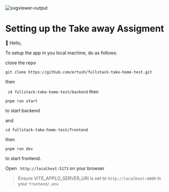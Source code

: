  ![svgviewer-output](https://github.com/ElloTechnology/backend_takehome/assets/3518127/561bc8d4-bffc-4360-b9ea-61e876bcec93)


# Setting up the Take away Assigment

👋 Hello,

To setup the app in you local machine, do as follows:

clone the repo

```git clone https://github.com/ertush/fullstack-take-home-test.git ```

then 

``` cd fullstack-take-home-test/backend```
then

``` pnpm run start ```

to start backend


and

``` cd fullstack-take-home-test/frontend ```

then

``` pnpm run dev ```


to start frontend.

Open  ``` http://localhost:5173``` on your browser


> Ensure VITE_APPLO_SERVER_URI is set to ```http://localhost:4000``` in your ```frontend/.env```



